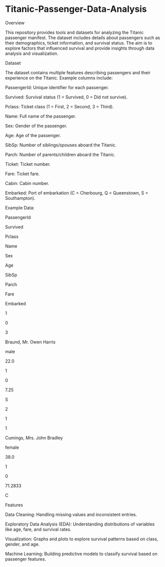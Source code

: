 # Titanic-Passenger-Data-Analysis

Overview

This repository provides tools and datasets for analyzing the Titanic passenger manifest. The dataset includes details about passengers such as their demographics, ticket information, and survival status. The aim is to explore factors that influenced survival and provide insights through data analysis and visualization.

Dataset

The dataset contains multiple features describing passengers and their experience on the Titanic. Example columns include:

PassengerId: Unique identifier for each passenger.

Survived: Survival status (1 = Survived, 0 = Did not survive).

Pclass: Ticket class (1 = First, 2 = Second, 3 = Third).

Name: Full name of the passenger.

Sex: Gender of the passenger.

Age: Age of the passenger.

SibSp: Number of siblings/spouses aboard the Titanic.

Parch: Number of parents/children aboard the Titanic.

Ticket: Ticket number.

Fare: Ticket fare.

Cabin: Cabin number.

Embarked: Port of embarkation (C = Cherbourg, Q = Queenstown, S = Southampton).

Example Data:

PassengerId

Survived

Pclass

Name

Sex

Age

SibSp

Parch

Fare

Embarked

1

0

3

Braund, Mr. Owen Harris

male

22.0

1

0

7.25

S

2

1

1

Cumings, Mrs. John Bradley

female

38.0

1

0

71.2833

C

Features

Data Cleaning: Handling missing values and inconsistent entries.

Exploratory Data Analysis (EDA): Understanding distributions of variables like age, fare, and survival rates.

Visualization: Graphs and plots to explore survival patterns based on class, gender, and age.

Machine Learning: Building predictive models to classify survival based on passenger features.

